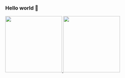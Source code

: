 ### Hello world 👋

<a href="https://github.com/carollita">
<div>
  <img height="180em" src="https://github-readme-stats.vercel.app/api?username=carollita&show_icons=true&theme=tokyonight&include_all_commits=true&count_private=true"/>
  <img height="180em" src="https://github-readme-stats.vercel.app/api/top-langs/?username=carollita&layout=compact&langs_count=7&theme=tokyonight"/>
</div>
<!--
**Carollita/carollita** is a ✨ _special_ ✨ repository because its `README.md` (this file) appears on your GitHub profile.

Here are some ideas to get you started:

- 🔭 I’m currently working on ...
- 🌱 I’m currently learning ...
- 👯 I’m looking to collaborate on ...
- 🤔 I’m looking for help with ...
- 💬 Ask me about ...
- 📫 How to reach me: ...
- 😄 Pronouns: ...
- ⚡ Fun fact: ...

Themes:
- nord
-->
